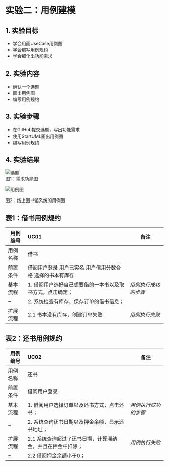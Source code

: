 # 实验二：用例建模

## 1. 实验目标

- 学会用画UseCase用例图
- 学会编写用例规约
- 学会细化出功能需求

## 2. 实验内容

- 确认一个选题
- 画出用例图
- 编写用例规约

## 3. 实验步骤

- 在GitHub提交选题，写出功能需求  
- 使用StartUML画出用例图
- 编写用例规约

## 4. 实验结果
![选题](https://raw.githubusercontent.com/756612440/uml-modeling-2020/master/students/1714080902238/Lab2-issue-detail.png)  
图1：需求功能图  

![用例图](https://raw.githubusercontent.com/756612440/uml-modeling-2020/master/students/1714080902238/Lab2-UseCase.jpg)  

图2：线上图书馆系统的用例图  

## 表1：借书用例规约  

用例编号  | UC01 | 备注  
-|:-|-  
用例名称  | 借书  |   
前置条件  | 借阅用户登录 用户已实名 用户信用分数合格 选择的书本有库存 |   
基本流程  | 1. 借阅用户选好自己想要借的一本书以及取书方式，点击确定；  |*用例执行成功的步骤*    
~| 2. 系统检查有库存，保存订单的借书信息；  |   
扩展流程  |2.1 书本没有库存，创建订单失败  |*用例执行失败*    
 


## 表2：还书用例规约  

用例编号  | UC02 | 备注  
-|:-|-  
用例名称  | 还书  |   
前置条件  | 借阅用户登录  |   
基本流程  | 1. 借阅用户选择订单以及还书方式，点击还书；  |*用例执行成功的步骤*    
~| 2. 系统查询还书日期以及押金余额，显示还书地址；|      
扩展流程  |2.1 系统查询超过了还书日期，计算滞纳金，并且在押金中扣除；  |*用例执行失败*    
~| 2.2 借阅押金余额小于0；  | 

